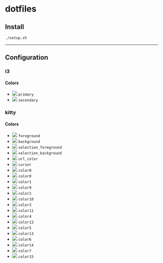 # dotfiles

## Install

```sh
./setup.sh
```

---

## Configuration

### i3
#### Colors

- ![](https://img.shields.io/static/v1?label=&message=000000&color=000000) `primary`
- ![](https://img.shields.io/static/v1?label=&message=D88F12&color=D88F12) `secondary`

### kitty
#### Colors

- ![](https://img.shields.io/static/v1?label=&message=E5E1CF&color=E5E1CF) `foreground`
- ![](https://img.shields.io/static/v1?label=&message=0B0E14&color=0B0E14) `background`
- ![](https://img.shields.io/static/v1?label=&message=E5E1CF&color=E5E1CF) `selection_foreground`
- ![](https://img.shields.io/static/v1?label=&message=FF3333&color=FF3333) `selection_background`
- ![](https://img.shields.io/static/v1?label=&message=0087BD&color=0087BD) `url_color`
- ![](https://img.shields.io/static/v1?label=&message=FF3333&color=FF3333) `cursor`
- ![](https://img.shields.io/static/v1?label=&message=000000&color=000000) `color0`
- ![](https://img.shields.io/static/v1?label=&message=323232&color=323232) `color8`
- ![](https://img.shields.io/static/v1?label=&message=FF3333&color=FF3333) `color1`
- ![](https://img.shields.io/static/v1?label=&message=FF6565&color=FF6565) `color9`
- ![](https://img.shields.io/static/v1?label=&message=B8CC52&color=B8CC52) `color2`
- ![](https://img.shields.io/static/v1?label=&message=E9FE83&color=E9FE83) `color10`
- ![](https://img.shields.io/static/v1?label=&message=E6C446&color=E6C446) `color3`
- ![](https://img.shields.io/static/v1?label=&message=FFF778&color=FFF778) `color11`
- ![](https://img.shields.io/static/v1?label=&message=36A3D9&color=36A3D9) `color4`
- ![](https://img.shields.io/static/v1?label=&message=68D4FF&color=68D4FF) `color12`
- ![](https://img.shields.io/static/v1?label=&message=F07078&color=F07078) `color5`
- ![](https://img.shields.io/static/v1?label=&message=FFA3AA&color=FFA3AA) `color13`
- ![](https://img.shields.io/static/v1?label=&message=95E5CB&color=95E5CB) `color6`
- ![](https://img.shields.io/static/v1?label=&message=C7FFFC&color=C7FFFC) `color14`
- ![](https://img.shields.io/static/v1?label=&message=FFFFFF&color=FFFFFF) `color7`
- ![](https://img.shields.io/static/v1?label=&message=FFFFFF&color=FFFFFF) `color15`
